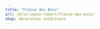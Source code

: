 ```yaml
---
title: "Fraise des Bois"
url: /brie-comte-robert/fraise-des-bois/
shop: décoration intérieure
---
```

